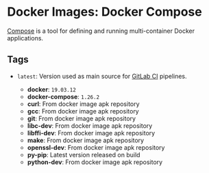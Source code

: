 # Docker Images: Docker Compose

[Compose](https://docs.docker.com/compose/) is a tool for defining and running multi-container Docker applications.

## Tags

- `latest`: Version used as main source for [GitLab CI](https://docs.gitlab.com/ee/ci/) pipelines.

  - **docker**: `19.03.12`
  - **docker-compose**: `1.26.2`
  - **curl**: From docker image apk repository
  - **gcc**: From docker image apk repository
  - **git**: From docker image apk repository
  - **libc-dev**: From docker image apk repository
  - **libffi-dev**: From docker image apk repository
  - **make**: From docker image apk repository
  - **openssl-dev**: From docker image apk repository
  - **py-pip**: Latest version released on build
  - **python-dev**: From docker image apk repository
